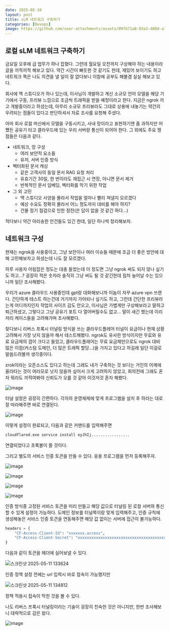 ```yaml
---
date: 2025-05-10
layout: post
title: sLM 네트워크 구축하기
categories: [Devops]
image: https://github.com/user-attachments/assets/09fb71a8-03a3-400d-a739-a11f2c5fa3cd
---
```


## 로컬 sLM 네트워크 구축하기

금요일 오후에 급 업무가 하나 잡혔다. 그런데 월요일 오전까지 구상해야 하는 내용이라 글을 끼적끼적 해보고 있다.
약간 시간이 빠듯한 것 같기도 한데, 재밌어 보이기도 하고 네트워크 쪽은 나도 의견을 낼 일이 잘 없다보니 이참에 공부도 해볼겸 실실 해보고 있다.

회사에 맥 스튜디오가 하나 있는데, 이사님이 개발하고 계신 소규모 언어 모델을 해당 기기에서 구동, 프리뷰 느낌으로 조금씩 트래픽을 받을 예정이라고 한다.
지금은 ngrok 끼고 개발중이라고 하셨는데, 아무리 소규모 프리뷰라도 그대로 상용에 내놓기는 약간의 우려되는 점들이 있다고 판단하셔서 자료 조사를 요청해 주셨다.

아마 회사 로컬 머신에서 모델을 구동시키고, 사내 망이라고 표현하기엔 좀 과하지만 어쨌든 공유기 타고 클라우드에 있는 우리 서버랑 통신이 되어야 한다.
그 외에도 주요 쟁점들은 다음과 같다.

- 네트워크, 망 구성
  - 여러 보안적 요소들
  - 유저, 서버 인증 방식
- 벡터화된 문서 캐싱
  - 같은 고객사의 동일 문서 RAG 요청 처리 
  - 유효기간 30일, 한 번이라도 재접근 시 연장, 아니면 문서 제거
  - 반복적인 문서 임베딩, 벡터화를 막기 위한 작업 
- 그 외 고민
  - 맥 스튜디오 사양을 몰라서 작업을 얼마나 빨리 쳐낼지 모르겠다
  - 예상 수요도 정확히 몰라서 어느 정도까지 대비를 해야 하지?
  - 건물 정기 점검으로 인한 정전(은 답이 없을 것 같긴 하다...)
 
적다보니 약간 아리송한 안건들도 있긴 한데, 일단 하나씩 정리해보자.


## 네트워크 구성

현재는 ngrok을 사용중이고, 그냥 보안이나 여러 이슈들 때문에 조금 더 좋은 방안에 대해 고민해보자고 하셨는데 나도 잘 모르겠다. 

하루 사용자 어림잡은 정도는 대충 들었는데 이 정도면 그냥 ngrok 써도 되지 않나 싶기도 하고...? 굉장히 적은 숫자라 솔직히 그냥 써도 될 것 같긴한데 점차 늘어날 수는 있으니까 일단 조사해봤다.

우리가 azure 클라우드 사용중인데 gpt랑 대화해보니까 이놈이 자꾸 azure vpn 쓰랜다. 간단하게 테스트 하는건데 거기까지 가야되나 싶기도 하고, 그런데 간단한 프리뷰라는게 어디까지인지 작업의 사이즈 감도 안오고, 이사님은 가볍게만 구상해보라고 말하고 퇴근하셨고, 그렇다고 그냥 공유기 포트 다 열어버릴수도 없고... 말이 새긴 했는데 이리저리 케이스들을 고려해가며 조사해봤다. 

찾다보니 리버스 프록시 터널링 방식을 쓰는 클라우드플레어 터널이 요금이나 현재 상황 고려해서 가장 낫지 않을까 해서 테스트해봤다. ngrok도 유사한 방식이지만 무료와 유료 요금제의 갭이 크다고 들었고, 클라우드플레어는 무료 요금제만으로도 ngrok 대비 많은 이점(커스텀 도메인, 더 많은 트래픽 할당...)을 가지고 있다고 하길래 일단 이걸로 말씀드려볼까 생각중이다.

zrok이라는 오픈소스도 있다고 하는데 그래도 내가 구축하는 것 보다는 거인의 어깨에 올라타는 것이 여러모로 낫지 않을까 싶어서 크게 고려하지 않았고, 회의전에 그래도 혼자 뭐라도 끼적여봐야 신뢰도가 오를 것 같아 이것저것 혼자 해봤다. 


![image](https://github.com/user-attachments/assets/9361d715-211a-4e33-87a1-552d517ddfed)


터널 설정은 굉장히 간편하다. 각자의 운영체제에 맞게 프로그램을 설치 후 하라는 대로 잘 따라해주면 바로 연결된다.


![image](https://github.com/user-attachments/assets/f79ce168-f753-478f-85b1-ce03c4820352)

이렇게 설정이 완료되고, 다음과 같은 커맨드를 입력해주면 

```sh
cloudflared.exe service install eyJhIj.................
```

연결되었다고 초록불이 뜰 것이다.

그리고 별도의 서비스 인증 토큰을 만들 수 있다.
응용 프로그램을 먼저 등록해주자.

![image](https://github.com/user-attachments/assets/0dd6dc23-2d7d-4bea-a214-e6c7463f1cae)


![image](https://github.com/user-attachments/assets/d0fd0021-0995-4e82-af27-e6b80750d48c)

![image](https://github.com/user-attachments/assets/0539089a-3e0e-4d87-a6d6-a1ba15255be4)

![image](https://github.com/user-attachments/assets/f5c9532f-e88c-4807-8ef5-a316ea92a0f6)


인증 방식중 고정된 서비스 토큰을 미리 만들고 해당 값으로 터널링 된 로컬 서버와 통신할 수 있게 설정이 가능하다. 도메인 정보를 터널쪽이랑 맞게 입력해주고, 인증 규칙에 생성해놓은 서비스 인증 토큰을 연동해주면 해당 값 없이는 서버에 접근이 불가능하다. 

```python
headers = {
    "CF-Access-Client-Id": "xxxxxxx.access",
    "CF-Access-Client-Secret": "xxxxxxxxxxxxxxxxxxxxxxxxxxxxxxxxxxxxxxxxxx"
}
```

다음과 같이 토큰을 헤더에 실어보낼 수 있다.

![스크린샷 2025-05-11 133624](https://github.com/user-attachments/assets/2c975dc4-a26a-46eb-bf6b-9f4729362523)


인증 정책 설정 전에는 url 입력시 바로 접속이 가능했지만

![스크린샷 2025-05-11 134812](https://github.com/user-attachments/assets/fcae1a44-d21c-4d94-9d9e-72fe12efa87b)

정책 적용시 접속이 막힌 것을 볼 수 있다.

나도 리버스 프록시 터널링이라는 기술이 굉장히 친숙한 것은 아니지만, 한번 조사해보니 대략적으로 감은 왔다.

![image](https://github.com/user-attachments/assets/037b18d7-36e3-40ab-9a3b-c00672e6ea87)

